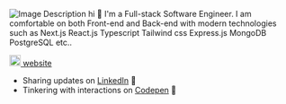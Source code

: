 ![Image Description](/public/GitHub-Banner-image.jpg)
hi 👋 
I'm a Full-stack Software Engineer. I am comfortable on both Front-end and Back-end with modern technologies such as Next.js React.js Typescript Tailwind css Express.js MongoDB PostgreSQL etc..

 <a href="https://pixprocoder.com"><img src="/public/vertical-logo.png" alt="Logo Pixprocoder" width="20" height="20">
website 
</a>

- Sharing updates on <a href="https://www.linkedin.com/in/pixprocoder/">LinkedIn</a> 💼
- Tinkering with interactions on <a href="https://codepen.io/pixprocoder"> Codepen</a> 🏓
